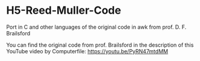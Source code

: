# H5-Reed-Muller-Code
Port in C and other languages of the original code in awk from prof. D. F. Brailsford


You can find the original code from prof. Brailsford in the description of this YouTube video by Computerfile:
https://youtu.be/PyRN47mtdMM
